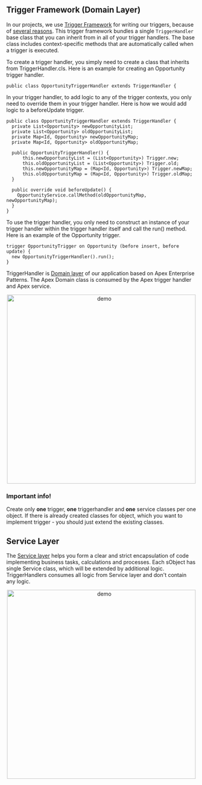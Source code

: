 ## Trigger Framework (Domain Layer)
In our projects, we use [Trigger Framework](https://github.com/kevinohara80/sfdc-trigger-framework) for writing our triggers, because of [several reasons](https://trailhead.salesforce.com/content/learn/modules/success-cloud-coding-conventions/implement-frameworks-sc).
This trigger framework bundles a single `TriggerHandler` base class that you can inherit from in all of your trigger handlers. The base class includes context-specific methods that are automatically called when a trigger is executed.

To create a trigger handler, you simply need to create a class that inherits from TriggerHandler.cls. Here is an example for creating an Opportunity trigger handler.

```Apex
public class OpportunityTriggerHandler extends TriggerHandler {
```
In your trigger handler, to add logic to any of the trigger contexts, you only need to override them in your trigger handler. Here is how we would add logic to a beforeUpdate trigger.

```Apex
public class OpportunityTriggerHandler extends TriggerHandler {
  private List<Opportunity> newOpportunityList;
  private List<Opportunity> oldOpportunityList;
  private Map<Id, Opportunity> newOpportunityMap;
  private Map<Id, Opportunity> oldOpportunityMap;

  public OpportunityTriggerHandler() {
      this.newOpportunityList = (List<Opportunity>) Trigger.new;
      this.oldOpportunityList = (List<Opportunity>) Trigger.old;
      this.newOpportunityMap = (Map<Id, Opportunity>) Trigger.newMap;
      this.oldOpportunityMap = (Map<Id, Opportunity>) Trigger.oldMap;
  }
    
  public override void beforeUpdate() {
    OpportunityService.callMethod(oldOpportunityMap, newOpportunityMap);
  }
}
```
To use the trigger handler, you only need to construct an instance of your trigger handler within the trigger handler itself and call the run() method. Here is an example of the Opportunity trigger.

```Apex
trigger OpportunityTrigger on Opportunity (before insert, before update) {
  new OpportunityTriggerHandler().run();
}
```
TriggerHandler is [Domain layer](https://trailhead.salesforce.com/content/learn/modules/apex_patterns_dsl/apex_patterns_dsl_learn_dl_principles) of our application based on Apex Enterprise Patterns. The Apex Domain class is consumed by the Apex trigger handler and Apex service.

<p align="center"><img width="500" alt="demo" src="https://user-images.githubusercontent.com/89274213/190668809-5ce1505c-1f7c-424a-9d98-3a3bdc04bc74.png"></p>

### Important info!
Create only **one** trigger, **one** triggerhandler and **one** service classes per one object. If there is already created classes for object, which you want to implement trigger - you should just extend the existing classes.

## Service Layer
The [Service layer](https://trailhead.salesforce.com/content/learn/modules/apex_patterns_sl/apex_patterns_sl_learn_sl_principles) helps you form a clear and strict encapsulation of code implementing business tasks, calculations and processes. Each sObject has single Service class, which will be extended by additional logic. TriggerHandlers consumes all logic from Service layer and don't contain any logic.

<p align="center"><img width="500" alt="demo" src="https://user-images.githubusercontent.com/89274213/190670906-ccc6b802-de61-4bd1-bb74-27539cbc9ca8.png"></p>
